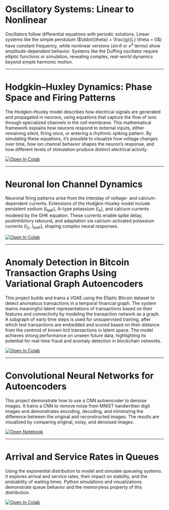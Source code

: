 # Oscillatory Systems: Linear to Nonlinear

Oscillators follow differential equations with periodic solutions. Linear systems like the simple pendulum ($\ddot{\theta} + \frac{g}{L} \theta = 0$) have constant frequency, while nonlinear versions ($\sin\theta$ or $x^3$ terms) show amplitude-dependent behavior. Systems like the Duffing oscillator require elliptic functions or simulation, revealing complex, real-world dynamics beyond simple harmonic motion.

---

# Hodgkin–Huxley Dynamics: Phase Space and Firing Patterns
The Hodgkin–Huxley model describes how electrical signals are generated and propagated in neurons, using equations that capture the flow of ions through specialized channels in the cell membrane. This mathematical framework explains how neurons respond to external inputs, either remaining silent, firing once, or entering a rhythmic spiking pattern. By simulating these equations, it’s possible to visualize how voltage changes over time, how ion channel behavior shapes the neuron’s response, and how different levels of stimulation produce distinct electrical activity.

<a href="https://colab.research.google.com/github/dvoils/neural-network-experiments/blob/main/hodgkin_huxley.ipynb" target="_parent">
  <img src="https://colab.research.google.com/assets/colab-badge.svg" alt="Open In Colab"/>
</a>

---

# Neuronal Ion Channel Dynamics

Neuronal firing patterns arise from the interplay of voltage- and calcium-dependent currents. Extensions of the Hodgkin-Huxley model include persistent sodium ($I_{\text{NaP}}$), A-type potassium ($I_A$), and calcium currents modeled by the GHK equation. These currents enable spike delay, postinhibitory rebound, and adaptation via calcium-activated potassium currents ($I_C$, $I_{\text{AHP}}$), shaping complex neural responses.

<a href="https://colab.research.google.com/github/dvoils/neural-network-experiments/blob/main/ion_channels.ipynb" target="_parent">
  <img src="https://colab.research.google.com/assets/colab-badge.svg" alt="Open In Colab"/>
</a>

---

# Anomaly Detection in Bitcoin Transaction Graphs Using Variational Graph Autoencoders
This project builds and trains a VGAE using the Elliptic Bitcoin dataset to detect anomalous transactions in a temporal financial graph. The system learns meaningful latent representations of transactions based on their features and connectivity by modeling the transaction network as a graph. A subgraph of early time steps is used for unsupervised training, after which test transactions are embedded and scored based on their distance from the centroid of known licit transactions in latent space. The model achieves strong performance on unseen future data, highlighting its potential for real-time fraud and anomaly detection in blockchain networks.

<a href="https://colab.research.google.com/github/dvoils/neural-network-experiments/blob/main/elliptic.ipynb" target="_parent">
  <img src="https://colab.research.google.com/assets/colab-badge.svg" alt="Open In Colab"/>
</a>

---

# Convolutional Neural Networks for Autoencoders
This project demonstrate how to use a CNN autoencoder to denoise images. It trains a CNN to remove noise from MNIST handwritten digit images and demonstrates encoding, decoding, and minimizing the difference between the original and reconstructed images. The results are visualized by comparing original, noisy, and denoised images.

<a href="cnn-auto-encoder.ipynb">
  <img src="https://colab.research.google.com/assets/colab-badge.svg" alt="Open Notebook"/>
</a>

---

# Arrival and Service Rates in Queues
Using the exponential distribution to model and simulate queueing systems. It explores arrival and service rates, their impact on stability, and the probability of waiting times. Python simulations and visualizations demonstrate queue behavior and the memoryless property of this distribution.


<a href="https://colab.research.google.com/gist/dvoils/79f70b73f2374d4d6c3abbe4169027d8/arrival-and-service.ipynb">
  <img src="https://colab.research.google.com/assets/colab-badge.svg" alt="Open In Colab"/>
</a>


